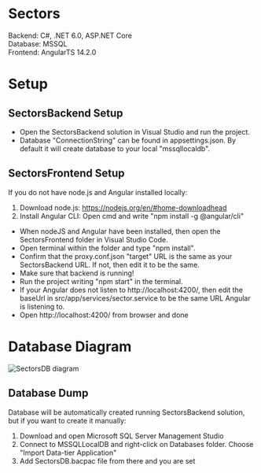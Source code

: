# Sectors
Backend: C#, .NET 6.0, ASP.NET Core <br />
Database: MSSQL <br />
Frontend: AngularTS 14.2.0 <br />

# Setup
## SectorsBackend Setup
- Open the SectorsBackend solution in Visual Studio and run the project. <br />
- Database "ConnectionString" can be found in appsettings.json. By default it will create database to your local "mssqllocaldb". <br />

## SectorsFrontend Setup
If you do not have node.js and Angular installed locally: <br />
1) Download node.js: https://nodejs.org/en/#home-downloadhead <br />
2) Install Angular CLI:  Open cmd and write "npm install -g @angular/cli" <br />

- When nodeJS and Angular have been installed, then open the SectorsFrontend folder in Visual Studio Code. <br />
- Open terminal within the folder and type "npm install". <br />
- Confirm that the proxy.conf.json "target" URL is the same as your SectorsBackend URL. If not, then edit it to be the same. <br />
- Make sure that backend is running!
- Run the project writing "npm start" in the terminal. <br />
- If your Angular does not listen to http://localhost:4200/, then edit the baseUrl in src/app/services/sector.service to be the same URL Angular is listening to. <br />
- Open http://localhost:4200/ from browser and done <br />


# Database Diagram
![SectorsDB diagram](https://user-images.githubusercontent.com/60730038/189535392-47c2e42e-5e05-4cc9-9439-a52fc01881f7.png)

## Database Dump
Database will be automatically created running SectorsBackend solution, but if you want to create it manually: <br />
1) Download and open Microsoft SQL Server Management Studio <br />
2) Connect to MSSQLLocalDB and right-click on Databases folder. Choose "Import Data-tier Application" <br />
3) Add SectorsDB.bacpac file from there and you are set <br />
